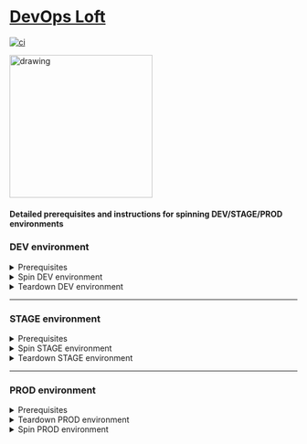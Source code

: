 # <a href="http://www.devopsloft.org">DevOps Loft</a>

[![ci](https://github.com/devopsloft/devopsloft/workflows/ci/badge.svg)](https://github.com/devopsloft/devopsloft/actions?query=workflow%3Aci)

<img src="http://www.devopsloft.org/logo.png" alt="drawing" width="250" hight="250"/>

#### Detailed prerequisites and instructions for spinning DEV/STAGE/PROD environments

### DEV environment

<details>
  <summary>Prerequisites</summary>
  <ul>
    <li>Install Docker (version 19.03.xx or higher)</li>
    <li>Install Docker Compose (version 1.25.5 or higher)</li>
    <li>AWS account</li>
    <li>AWS Profile</li>
    <li>Create an envfile '.env.dev' from the example '.env.dev.example'</li>
    <li>Chrome - Allows requests to localhost over HTTPS even when an invalid certificate is presented. `chrome://flags/#allow-insecure-localhost`</li>
  </ul>
</details>

<details>
  <summary>Spin DEV environment</summary>
  Execute the following commands:

1. `make up`
2. `source .env.dev`
3. `docker run --rm -v $HOME/.aws:/root/.aws -v /var/run/docker.sock:/var/run/docker.sock ${NAMESPACE}/spinner:latest` 
4. Browse: `https://localhost:8443`

</details>

<details>
  <summary>Teardown DEV environment</summary>
Execute the following commands:

1. `./build/build.sh dev`
2. `source .env.dev`
3. `docker run --rm -v /var/run/docker.sock:/var/run/docker.sock ${NAMESPACE}/spinner:latest ./spin-docker.py --action destroy` 
4. `docker image prune -af`
5. `docker volume prune -f`

</details>

---

### STAGE environment

<details>
  <summary>Prerequisites</summary>
  <ul>
    <li>Dockerhub account</li>
    <li>AWS account</li>
    <li>AWS Profile</li>
    <li>Terraform</li>
    <li>Docker</li>
    <li>Docker Compose</li>
    <li><a href='https://docs.aws.amazon.com/cli/latest/userguide/cli-configure-files.html'>AWS ~/.aws or %UserProfile%\.aws folder</a></li>
    <li>subnet ID</li>
    <li>Security Group with inbound ports for SSH (22), HTTP (80), HTTPS (443), and 8200</li>
    <li>AWS S3 Bucket</li>
    <li>Create an envfile '.env.stage' from the example '.env.stage.example'</li>
  </ul>
</details>

<details>
  <summary>Spin STAGE environment</summary>

Execute the following:

1. `./build/build.sh stage`
2. `source .env.stage`
3. `terraform -chdir=deploy init`
4. `terraform -chdir=deploy apply --var-file=aws-stage.tfvars`
5. `docker run --rm -v $HOME/.aws:/root/.aws -v /var/run/docker.sock:/var/run/docker.sock ${NAMESPACE}/spinner:latest ./spin-docker.py --environment $ENVIRONMENT` 
6. Locate the EC2 instance Public DNS: AWS Consule->EC2->Insance->Public DNS (IPv4)
7.  Browse <Public DNS>

</details>

<details>
<summary>Teardown STAGE environment</summary>

Execute the following:

1. `./build/build.sh stage`
2. `docker run --rm -v ~/.aws:/root/.aws -v /var/run/docker.sock:/var/run/docker.sock ${NAMESPACE}/spinner:latest ./spin-docker.py --environment $ENVIRONMENT --action destroy` 
3. `docker image prune -af` 

</details>

---

### PROD environment

<details>
  <summary>Prerequisites</summary>
  <ul>
    <li>Dockerhub account</li>
    <li>AWS account</li>
    <li>AWS Profile</li>
    <li><a href='https://docs.aws.amazon.com/cli/latest/userguide/cli-configure-files.html'>AWS ~/.aws or %UserProfile%\.aws folder</a></li>
    <li>keypair</li>
    <li>subnet ID</li>
    <li>Security Group with inbound ports for SSH (22), HTTP (80), HTTPS (443), and 8200</li>
    <li>AWS S3 Bucket</li>
    <li>Elastic IP Address (EIP)</li>
    <li>Create an envfile '.env.prod' from the example '.env.prod.example'</li>
  </ul>
</details>

<details>
<summary>Teardown PROD environment</summary>

Execute the following:

1. `./build/build.sh prod`
2. `source .env.prod`
3. `docker run --rm -v ~/.aws:/root/.aws -v /var/run/docker.sock:/var/run/docker.sock ${NAMESPACE}/spinner:latest ./spin-docker.py --environment $ENVIRONMENT --action destroy` 
4. `docker image prune -af` 

</details>

<details>
  <summary>Spin PROD environment</summary>

Execute the following:

1. `./build/build.sh prod`
2. `terraform -chdir=deploy init`
3. `terraform apply -chdir=deploy --var-file=aws-prod.tfvars`
4. `docker run --rm -v $HOME/.aws:/root/.aws -v /var/run/docker.sock:/var/run/docker.sock ${NAMESPACE}/spinner:latest ./spin-docker.py --environment $ENVIRONMENT` 
5.  Browse www.devopsloft.org

</details>

